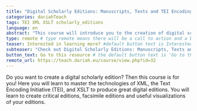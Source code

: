 ```yaml
---
title: "Digital Scholarly Editions: Manuscripts, Texts and TEI Encoding"
categories: dariahTeach
tags: TEI XML XSLT scholarly_editions
language: en
abstract: "This course will introduce you to the creation of digital scholarly editions, for manuscripts or printed texts, with the help of the TEI and other related technologies."
type: remote # type remote means there will be a call to action and a button with the link to the actual resource; by default type = local
teaser: Interested in learning more? #default button text is Interested in learning more so you can leave it out
subteaser: "Check out Digital Scholarly Editions: Manuscripts, Texts and TEI Encoding on #dariahTeach" # if you can leave out the subteaser, it won't appear
button_text: Go to this resource # the default button text is 'Go to this resource', you can safely leave it out
remote_url: https://teach.dariah.eu/course/view.php?id=32
---
```


Do you want to create a digital scholarly edition? Then this course is for you! Here you will learn to master the technologies of XML, the Text Encoding Initiative (TEI), and XSLT to produce great digital editions. You will learn to create critical editions, facsimile editions and useful visualizations of your editions.
